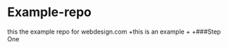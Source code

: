Example-repo
============

this the example repo for webdesign.com
+this is an example 
+
+###Step One